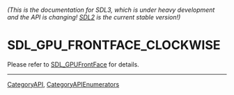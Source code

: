 ###### (This is the documentation for SDL3, which is under heavy development and the API is changing! [SDL2](https://wiki.libsdl.org/SDL2/) is the current stable version!)
# SDL_GPU_FRONTFACE_CLOCKWISE

Please refer to [SDL_GPUFrontFace](SDL_GPUFrontFace) for details.

----
[CategoryAPI](CategoryAPI), [CategoryAPIEnumerators](CategoryAPIEnumerators)

